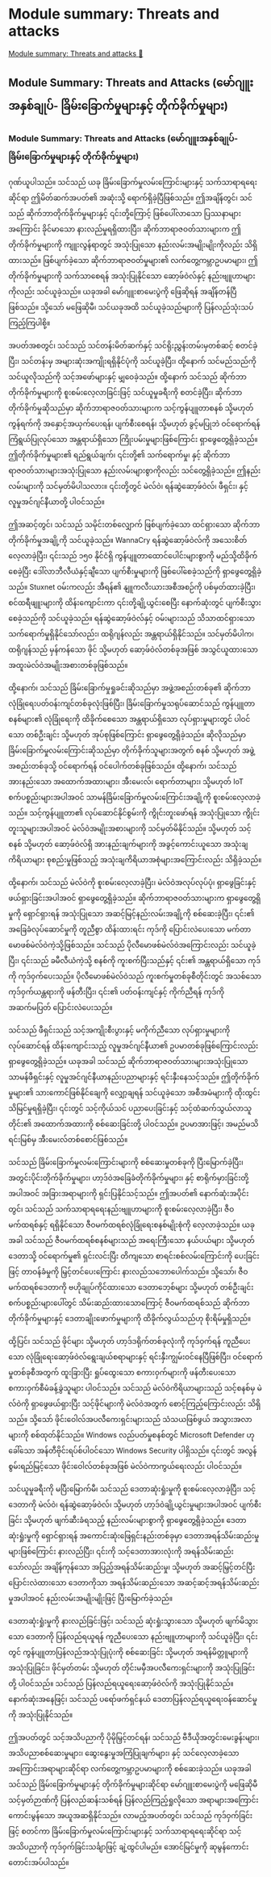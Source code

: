 # Module summary: Threats and attacks

[Module summary: Threats and attacks 🔗](https://www.coursera.org/learn/cybersecurity-threat-vectors-and-mitigation/lecture/igkFE/module-summary-threats-and-attacks)

## Module Summary: Threats and Attacks (မော်ဂျူးအနှစ်ချုပ်- ခြိမ်းခြောက်မှုများနှင့် တိုက်ခိုက်မှုများ)

### Module Summary: Threats and Attacks (မော်ဂျူးအနှစ်ချုပ်- ခြိမ်းခြောက်မှုများနှင့် တိုက်ခိုက်မှုများ)

ဂုဏ်ယူပါသည်။ သင်သည် ယခု ခြိမ်းခြောက်မှုလမ်းကြောင်းများနှင့် သက်သာရာရရေးဆိုင်ရာ ဤမိတ်ဆက်အပတ်၏ အဆုံးသို့ ရောက်ရှိခဲ့ပြီဖြစ်သည်။ ဤအချိန်တွင်၊ သင်သည် ဆိုက်ဘာတိုက်ခိုက်မှုများနှင့် ၎င်းတို့ကြောင့် ဖြစ်ပေါ်လာသော ပြဿနာများအကြောင်း ခိုင်မာသော နားလည်မှုရရှိထားပြီး၊ ဆိုက်ဘာရာဇဝတ်သားများက ဤတိုက်ခိုက်မှုများကို ကျူးလွန်ရာတွင် အသုံးပြုသော နည်းလမ်းအမျိုးမျိုးကိုလည်း သိရှိထားသည်။ ဖြစ်ပျက်ခဲ့သော ဆိုက်ဘာရာဇဝတ်မှုများ၏ လက်တွေ့ကမ္ဘာဥပမာများ၊ ဤတိုက်ခိုက်မှုများကို သက်သာစေရန် အသုံးပြုနိုင်သော ဆော့ဖ်ဝဲလ်နှင့် နည်းဗျူဟာများကိုလည်း သင်ယူခဲ့သည်။ ယခုအခါ မော်ဂျူးစာမေးပွဲကို ဖြေဆိုရန် အချိန်တန်ပြီဖြစ်သည်။ သို့သော် မဖြေဆိုမီ၊ သင်ယခုအထိ သင်ယူခဲ့သည်များကို ပြန်လည်သုံးသပ်ကြည့်ကြပါစို့။

အပတ်အစတွင်၊ သင်သည် သင်တန်းမိတ်ဆက်နှင့် သင်ရိုးညွှန်းတမ်းမှတစ်ဆင့် စတင်ခဲ့ပြီး၊ သင်တန်းမှ အများဆုံးအကျိုးရရှိနိုင်ပုံကို သင်ယူခဲ့ပြီး၊ ထို့နောက် သင်မည်သည်ကို သင်ယူလိုသည်ကို သင့်အဖော်များနှင့် မျှဝေခဲ့သည်။ ထို့နောက် သင်သည် ဆိုက်ဘာတိုက်ခိုက်မှုများကို စူးစမ်းလေ့လာခြင်းဖြင့် သင်ယူမှုခရီးကို စတင်ခဲ့ပြီး၊ ဆိုက်ဘာတိုက်ခိုက်မှုဆိုသည်မှာ ဆိုက်ဘာရာဇဝတ်သားများက သင့်ကွန်ပျူတာစနစ် သို့မဟုတ် ကွန်ရက်ကို အနှောင့်အယှက်ပေးရန်၊ ပျက်စီးစေရန်၊ သို့မဟုတ် ခွင့်မပြုဘဲ ဝင်ရောက်ရန် ကြံရွယ်ပြုလုပ်သော အန္တရာယ်ရှိသော ကြိုးပမ်းမှုများဖြစ်ကြောင်း ရှာဖွေတွေ့ရှိခဲ့သည်။ ဤတိုက်ခိုက်မှုများ၏ ရည်ရွယ်ချက်၊ ၎င်းတို့၏ သက်ရောက်မှု၊ နှင့် ဆိုက်ဘာရာဇဝတ်သားများအသုံးပြုသော နည်းလမ်းများစွာကိုလည်း သင်တွေ့ရှိခဲ့သည်။ ဤနည်းလမ်းများကို သင်မှတ်မိပါသလား။ ၎င်းတို့တွင် မဲလ်ဝဲ၊ ရန်ဆွဲဆော့ဖ်ဝဲလ်၊ ဖီရှင်း၊ နှင့် လူမှုအင်ဂျင်နီယာတို့ ပါဝင်သည်။

ဤအဆင့်တွင်၊ သင်သည် သမိုင်းတစ်လျှောက် ဖြစ်ပျက်ခဲ့သော ထင်ရှားသော ဆိုက်ဘာတိုက်ခိုက်မှုအချို့ကို သင်ယူခဲ့သည်။ WannaCry ရန်ဆွဲဆော့ဖ်ဝဲလ်ကို အသေးစိတ်လေ့လာခဲ့ပြီး၊ ၎င်းသည် ၁၅၀ နိုင်ငံရှိ ကွန်ပျူတာထောင်ပေါင်းများစွာကို မည်သို့ထိခိုက်စေခဲ့ပြီး ဒေါ်လာဘီလီယံနှင့်ချီသော ပျက်စီးမှုများကို ဖြစ်ပေါ်စေခဲ့သည်ကို ရှာဖွေတွေ့ရှိခဲ့သည်။ Stuxnet ဝမ်းကလည်း အီရန်၏ နျူကလီးယားအစီအစဉ်ကို ပစ်မှတ်ထားခဲ့ပြီး၊ စင်ထရီဖျူးများကို ထိန်းကျောင်းကာ ၎င်းတို့ချို့ယွင်းစေပြီး နောက်ဆုံးတွင် ပျက်စီးသွားစေခဲ့သည်ကို သင်ယူခဲ့သည်။ ရန်ဆွဲဆော့ဖ်ဝဲလ်နှင့် ဝမ်းများသည် သိသာထင်ရှားသော သက်ရောက်မှုရှိနိုင်သော်လည်း၊ ထရိုဂျန်လည်း အန္တရာယ်ရှိနိုင်သည်။ သင်မှတ်မိပါက၊ ထရိုဂျန်သည် မှန်ကန်သော ဖိုင် သို့မဟုတ် ဆော့ဖ်ဝဲလ်တစ်ခုအဖြစ် အသွင်ယူထားသော အထူးမဲလ်ဝဲအမျိုးအစားတစ်ခုဖြစ်သည်။

ထို့နောက်၊ သင်သည် ခြိမ်းခြောက်မှုရှုခင်းဆိုသည်မှာ အဖွဲ့အစည်းတစ်ခု၏ ဆိုက်ဘာလုံခြုံရေးပတ်ဝန်းကျင်တစ်ခုလုံးဖြစ်ပြီး၊ ခြိမ်းခြောက်မှုသရုပ်ဆောင်သည် ကွန်ပျူတာစနစ်များ၏ လုံခြုံရေးကို ထိခိုက်စေသော အန္တရာယ်ရှိသော လုပ်ရှားမှုများတွင် ပါဝင်သော တစ်ဦးချင်း သို့မဟုတ် အုပ်စုဖြစ်ကြောင်း ရှာဖွေတွေ့ရှိခဲ့သည်။ ဆိုလိုသည်မှာ ခြိမ်းခြောက်မှုလမ်းကြောင်းဆိုသည်မှာ တိုက်ခိုက်သူများအတွက် စနစ် သို့မဟုတ် အဖွဲ့အစည်းတစ်ခုသို့ ဝင်ရောက်ရန် ဝင်ပေါက်တစ်ခုဖြစ်သည်။ ထို့နောက်၊ သင်သည် အားနည်းသော အထောက်အထားများ၊ အီးမေးလ်၊ ရောက်တာများ၊ သို့မဟုတ် IoT စက်ပစ္စည်းများအပါအဝင် သာမန်ခြိမ်းခြောက်မှုလမ်းကြောင်းအချို့ကို စူးစမ်းလေ့လာခဲ့သည်။ သင့်ကွန်ပျူတာ၏ လုပ်ဆောင်နိုင်စွမ်းကို ကွိုင်းတူးဖော်ရန် အသုံးပြုသော ကွိုင်းတူးသူများအပါအဝင် မဲလ်ဝဲအမျိုးအစားများကို သင်မှတ်မိနိုင်သည်။ သို့မဟုတ် သင့်စနစ် သို့မဟုတ် ဆော့ဖ်ဝဲလ်ရှိ အားနည်းချက်များကို အခွင့်ကောင်းယူသော အသုံးချကိရိယာများ စုစည်းမှုဖြစ်သည့် အသုံးချကိရိယာအစုံများအကြောင်းလည်း သိရှိခဲ့သည်။

ထို့နောက်၊ သင်သည် မဲလ်ဝဲကို စူးစမ်းလေ့လာခဲ့ပြီး၊ မဲလ်ဝဲအလုပ်လုပ်ပုံ၊ ရှာဖွေခြင်းနှင့် ဖယ်ရှားခြင်းအပါအဝင် ရှာဖွေတွေ့ရှိခဲ့သည်။ ဆိုက်ဘာရာဇဝတ်သားများက ရှာဖွေတွေ့ရှိမှုကို ရှောင်ရှားရန် အသုံးပြုသော အဆင့်မြင့်နည်းလမ်းအချို့ကို စစ်ဆေးခဲ့ပြီး၊ ၎င်း၏ အခြေခံလုပ်ဆောင်မှုကို တူညီစွာ ထိန်းထားရင်း ကုဒ်ကို ပြောင်းလဲပေးသော မက်တာမောဖစ်မဲလ်ဝဲကဲ့သို့ဖြစ်သည်။ သင်သည် ပိုလီမောဖစ်မဲလ်ဝဲအကြောင်းလည်း သင်ယူခဲ့ပြီး၊ ၎င်းသည် ခမီလီယံကဲ့သို့ စနစ်ကို ကူးစက်ပြီးသည်နှင့် ၎င်း၏ အန္တရာယ်ရှိသော ကုဒ်ကို ကုဒ်ဝှက်ပေးသည်။ ပိုလီမောဖစ်မဲလ်ဝဲသည် ကူးစက်မှုတစ်ခုစီတိုင်းတွင် အသစ်သော ကုဒ်ဝှက်ယန္တရားကို ဖန်တီးပြီး၊ ၎င်း၏ ပတ်ဝန်းကျင်နှင့် ကိုက်ညီရန် ကုဒ်ကို အဆက်မပြတ် ပြောင်းလဲပေးသည်။

သင်သည် ဖီရှင်းသည် သင့်အကျိုးစီးပွားနှင့် မကိုက်ညီသော လုပ်ရှားမှုများကို လုပ်ဆောင်ရန် ထိန်းကျောင်းသည့် လူမှုအင်ဂျင်နီယာ၏ ဥပမာတစ်ခုဖြစ်ကြောင်းလည်း ရှာဖွေတွေ့ရှိခဲ့သည်။ ယခုအခါ သင်သည် ဆိုက်ဘာရာဇဝတ်သားများအသုံးပြုသော သာမန်ဖီရှင်းနှင့် လူမှုအင်ဂျင်နီယာနည်းပညာများနှင့် ရင်းနှီးနေသင့်သည်။ ဤတိုက်ခိုက်မှုများ၏ သားကောင်ဖြစ်နိုင်ချေကို လျှော့ချရန် သင်ယူခဲ့သော အစီအမံများကို ထိုးထွင်းသိမြင်မှုရရှိခဲ့ပြီး၊ ၎င်းတွင် သင့်ကိုယ်သင် ပညာပေးခြင်းနှင့် သင့်ထံဆက်သွယ်လာသူတိုင်း၏ အထောက်အထားကို စစ်ဆေးခြင်းတို့ ပါဝင်သည်။ ဥပမာအားဖြင့်၊ အမည်မသိရင်းမြစ်မှ အီးမေးလ်တစ်စောင်ဖြစ်သည်။

သင်သည် ခြိမ်းခြောက်မှုလမ်းကြောင်းများကို စစ်ဆေးမှုတစ်ခုကို ပြီးမြောက်ခဲ့ပြီး၊ အတွင်းပိုင်းတိုက်ခိုက်မှုများ၊ ဟာ့ဒ်ဝဲအခြေခံတိုက်ခိုက်မှုများ၊ နှင့် စာရိုက်မှားခြင်းတို့အပါအဝင် အခြားအရာများကို ရှင်းပြနိုင်သင့်သည်။ ဤအပတ်၏ နောက်ဆုံးအပိုင်းတွင်၊ သင်သည် သက်သာရာရရေးနည်းဗျူဟာများကို စူးစမ်းလေ့လာခဲ့ပြီး၊ ဇီဝမက်ထရစ်နှင့် ရရှိနိုင်သော ဇီဝမက်ထရစ်လုံခြုံရေးစနစ်မျိုးစုံကို လေ့လာခဲ့သည်။ ယခုအခါ သင်သည် ဇီဝမက်ထရစ်စနစ်များသည် အရေးကြီးသော နယ်ပယ်များ သို့မဟုတ် ဒေတာသို့ ဝင်ရောက်မှု၏ ရှင်းလင်းပြီး တိကျသော စာရင်းစစ်လမ်းကြောင်းကို ပေးခြင်းဖြင့် တာဝန်ခံမှုကို မြှင့်တင်ပေးကြောင်း နားလည်သဘောပေါက်သည်။ သို့သော်၊ ဇီဝမက်ထရစ်ဒေတာကို ဗဟိုချုပ်ကိုင်ထားသော ဒေတာဘေ့စ်များ သို့မဟုတ် တစ်ဦးချင်းစက်ပစ္စည်းများပေါ်တွင် သိမ်းဆည်းထားသောကြောင့် ဇီဝမက်ထရစ်သည် ဆိုက်ဘာတိုက်ခိုက်မှုများနှင့် ဒေတာချိုးဖောက်မှုများကို ထိခိုက်လွယ်သည်ဟု စိုးရိမ်မှုရှိသည်။

ထို့ပြင်၊ သင်သည် ဖိုင်များ သို့မဟုတ် ဟာ့ဒ်ဒရိုက်တစ်ခုလုံးကို ကုဒ်ဝှက်ရန် ကူညီပေးသော လုံခြုံရေးဆော့ဖ်ဝဲလ်ရွေးချယ်စရာများနှင့် ရင်းနှီးကျွမ်းဝင်နေပြီဖြစ်ပြီး၊ ဝင်ရောက်မှုတစ်ခုစီအတွက် ထူးခြားပြီး ရှုပ်ထွေးသော စကားဝှက်များကို ဖန်တီးပေးသော စကားဝှက်စီမံခန့်ခွဲသူများ ပါဝင်သည်။ သင်သည် မဲလ်ဝဲကိရိယာများသည် သင့်စနစ်မှ မဲလ်ဝဲကို ရှာဖွေဖယ်ရှားပြီး သင့်ဖိုင်များကို မဲလ်ဝဲအတွက် စောင့်ကြည့်ကြောင်းလည်း သိရှိသည်။ သို့သော် ဖိုင်းဝေါလ်အပလီကေးရှင်းများသည် သံသယဖြစ်ဖွယ် အသွားအလာများကို စစ်ထုတ်နိုင်သည်။ Windows လည်ပတ်မှုစနစ်တွင် Microsoft Defender ဟုခေါ်သော အန်တီဗိုင်းရပ်စ်ပါဝင်သော Windows Security ပါရှိသည်။ ၎င်းတွင် အလွန်စွမ်းရည်မြင့်သော ဖိုင်းဝေါလ်တစ်ခုအဖြစ် မဲလ်ဝဲကာကွယ်ရေးလည်း ပါဝင်သည်။

သင်ယူမှုခရီးကို မပြီးမြောက်မီ၊ သင်သည် ဒေတာဆုံးရှုံးမှုကို စူးစမ်းလေ့လာခဲ့ပြီး၊ သင့်ဒေတာကို မဲလ်ဝဲ၊ ရန်ဆွဲဆော့ဖ်ဝဲလ်၊ သို့မဟုတ် ဟာ့ဒ်ဝဲချို့ယွင်းမှုများအပါအဝင် ပျက်စီးခြင်း သို့မဟုတ် ဖျက်ဆီးခံရသည့် နည်းလမ်းများစွာကို ရှာဖွေတွေ့ရှိခဲ့သည်။ ဒေတာဆုံးရှုံးမှုကို ရှောင်ရှားရန် အကောင်းဆုံးဖြေရှင်းနည်းတစ်ခုမှာ ဒေတာအရန်သိမ်းဆည်းမှုများဖြစ်ကြောင်း နားလည်ပြီး၊ ၎င်းကို သင့်ဒေတာအားလုံးကို အရန်သိမ်းဆည်းသော်လည်း အချိန်ကုန်သော အပြည့်အရန်သိမ်းဆည်းမှု၊ သို့မဟုတ် အဆင့်မြှင့်တင်ပြီး ပြောင်းလဲထားသော ဒေတာကိုသာ အရန်သိမ်းဆည်းသော အဆင့်ဆင့်အရန်သိမ်းဆည်းမှုအပါအဝင် နည်းလမ်းအမျိုးမျိုးဖြင့် ပြီးမြောက်ခဲ့သည်။

ဒေတာဆုံးရှုံးမှုကို နားလည်ခြင်းဖြင့်၊ သင်သည် ဆုံးရှုံးသွားသော သို့မဟုတ် ဖျက်မိသွားသော ဒေတာကို ပြန်လည်ရယူရန် ကူညီပေးသော နည်းဗျူဟာများကို သင်ယူခဲ့ပြီး၊ ၎င်းတွင် ကွန်ပျူတာပြန်လည်အသုံးပြုပုံးကို စစ်ဆေးခြင်း သို့မဟုတ် အရန်မိတ္တူများကို အသုံးပြုခြင်း၊ ဖိုင်မှတ်တမ်း သို့မဟုတ် တိုင်းမမှီအပလီကေးရှင်းများကို အသုံးပြုခြင်းတို့ ပါဝင်သည်။ သင်သည် ပြန်လည်ရယူရေးဆော့ဖ်ဝဲလ်ကို အသုံးပြုနိုင်သည်။ နောက်ဆုံးအနေဖြင့်၊ သင်သည် ပရော်ဖက်ရှင်နယ် ဒေတာပြန်လည်ရယူရေးဝန်ဆောင်မှုကို အသုံးပြုနိုင်သည်။

ဤအပတ်တွင် သင့်အသိပညာကို ပိုမိုမြှင့်တင်ရန်၊ သင်သည် ဗီဒီယိုအတွင်းမေးခွန်းများ၊ အသိပညာစစ်ဆေးမှုများ၊ ဆွေးနွေးမှုအကြံပြုချက်များ၊ နှင့် သင်လေ့လာခဲ့သော အကြောင်းအရာများဆိုင်ရာ လက်တွေ့ကမ္ဘာဥပမာများကို စစ်ဆေးခဲ့သည်။ ယခုအခါ သင်သည် ခြိမ်းခြောက်မှုများနှင့် တိုက်ခိုက်မှုများဆိုင်ရာ မော်ဂျူးစာမေးပွဲကို မဖြေဆိုမီ သင့်မှတ်ဉာဏ်ကို ပြန်လည်ဆန်းသစ်ရန် ပြန်လည်ကြည့်ရှုလိုသော အရာများအကြောင်း ကောင်းမွန်သော အယူအဆရှိနိုင်သည်။ လာမည့်အပတ်တွင်၊ သင်သည် ကုဒ်ဝှက်ခြင်းဖြင့် စတင်ကာ ခြိမ်းခြောက်မှုလမ်းကြောင်းများနှင့် သက်သာရာရရေးဆိုင်ရာ သင့်အသိပညာကို ကုဒ်ဝှက်ခြင်းသင်္ချာဖြင့် ချဲ့ထွင်ပါမည်။ အောင်မြင်မှုကို ဆုမွန်ကောင်းတောင်းအပ်ပါသည်။
